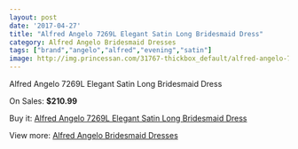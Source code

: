 ```yaml
---
layout: post
date: '2017-04-27'
title: "Alfred Angelo 7269L Elegant Satin Long Bridesmaid Dress"
category: Alfred Angelo Bridesmaid Dresses
tags: ["brand","angelo","alfred","evening","satin"]
image: http://img.princessan.com/31767-thickbox_default/alfred-angelo-7269l-elegant-satin-long-bridesmaid-dress.jpg
---
```

Alfred Angelo 7269L Elegant Satin Long Bridesmaid Dress

On Sales: **$210.99**
<a href="https://www.princessan.com/en/14457-alfred-angelo-7269l-elegant-satin-long-bridesmaid-dress.html"><amp-img layout="responsive" width="600" height="600" src="//img.princessan.com/31767-thickbox_default/alfred-angelo-7269l-elegant-satin-long-bridesmaid-dress.jpg" alt="Alfred Angelo 7269L Elegant Satin Long Bridesmaid Dress 0" /></a>
<a href="https://www.princessan.com/en/14457-alfred-angelo-7269l-elegant-satin-long-bridesmaid-dress.html"><amp-img layout="responsive" width="600" height="600" src="//img.princessan.com/31768-thickbox_default/alfred-angelo-7269l-elegant-satin-long-bridesmaid-dress.jpg" alt="Alfred Angelo 7269L Elegant Satin Long Bridesmaid Dress 1" /></a>

Buy it: [Alfred Angelo 7269L Elegant Satin Long Bridesmaid Dress](https://www.princessan.com/en/14457-alfred-angelo-7269l-elegant-satin-long-bridesmaid-dress.html "Alfred Angelo 7269L Elegant Satin Long Bridesmaid Dress")

View more: [Alfred Angelo Bridesmaid Dresses](https://www.princessan.com/en/106- "Alfred Angelo Bridesmaid Dresses")